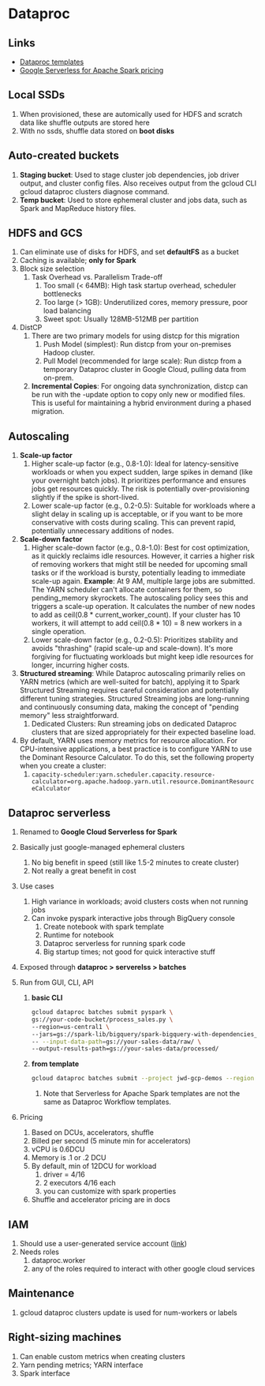 # Dataproc

## Links
- [Dataproc templates](https://github.com/GoogleCloudPlatform/dataproc-templates/tree/main/java/src/main/java/com/google/cloud/dataproc/templates)   
- [Google Serverless for Apache Spark pricing](https://cloud.google.com/dataproc-serverless/pricing?hl=en)
  
## Local SSDs
1. When provisioned, these are automically used for HDFS and scratch data like shuffle outputs are stored here
2. With no ssds, shuffle data stored on **boot disks**
   
## Auto-created buckets
1. **Staging bucket**: Used to stage cluster job dependencies, job driver output, and cluster config files. Also receives output from the gcloud CLI gcloud dataproc clusters diagnose command.
2. **Temp bucket**: Used to store ephemeral cluster and jobs data, such as Spark and MapReduce history files.

## HDFS and GCS
1. Can eliminate use of disks for HDFS, and set **defaultFS** as a bucket
2. Caching is available; **only for Spark**
3. Block size selection
   1. Task Overhead vs. Parallelism Trade-off
      1. Too small (< 64MB): High task startup overhead, scheduler bottlenecks
      2. Too large (> 1GB): Underutilized cores, memory pressure, poor load balancing
      3. Sweet spot: Usually 128MB-512MB per partition
3. DistCP
   1. There are two primary models for using distcp for this migration
      1. Push Model (simplest): Run distcp from your on-premises Hadoop cluster.
      2. Pull Model (recommended for large scale): Run distcp from a temporary Dataproc cluster in Google Cloud, pulling data from on-prem.
   2. **Incremental Copies**: For ongoing data synchronization, distcp can be run with the -update option to copy only new or modified files. This is useful for maintaining a hybrid environment during a phased migration.
 
## Autoscaling

1. **Scale-up factor**
   1. Higher scale-up factor (e.g., 0.8-1.0): Ideal for latency-sensitive workloads or when you expect sudden, large spikes in demand (like your overnight batch jobs). It prioritizes performance and ensures jobs get resources quickly. The risk is potentially over-provisioning slightly if the spike is short-lived.
   2. Lower scale-up factor (e.g., 0.2-0.5): Suitable for workloads where a slight delay in scaling up is acceptable, or if you want to be more conservative with costs during scaling. This can prevent rapid, potentially unnecessary additions of nodes.
2. **Scale-down factor**
   1. Higher scale-down factor (e.g., 0.8-1.0): Best for cost optimization, as it quickly reclaims idle resources. However, it carries a higher risk of removing workers that might still be needed for upcoming small tasks or if the workload is bursty, potentially leading to immediate scale-up again. **Example**: At 9 AM, multiple large jobs are submitted. The YARN scheduler can't allocate containers for them, so pending_memory skyrockets. The autoscaling policy sees this and triggers a scale-up operation. It calculates the number of new nodes to add as ceil(0.8 * current_worker_count). If your cluster has 10 workers, it will attempt to add ceil(0.8 * 10) = 8 new workers in a single operation.
   2. Lower scale-down factor (e.g., 0.2-0.5): Prioritizes stability and avoids "thrashing" (rapid scale-up and scale-down). It's more forgiving for fluctuating workloads but might keep idle resources for longer, incurring higher costs.
3. **Structured streaming**: While Dataproc autoscaling primarily relies on YARN metrics (which are well-suited for batch), applying it to Spark Structured Streaming requires careful consideration and potentially different tuning strategies. Structured Streaming jobs are long-running and continuously consuming data, making the concept of "pending memory" less straightforward.
   1. Dedicated Clusters: Run streaming jobs on dedicated Dataproc clusters that are sized appropriately for their expected baseline load.
4. By default, YARN uses memory metrics for resource allocation. For CPU-intensive applications, a best practice is to configure YARN to use the Dominant Resource Calculator. To do this, set the following property when you create a cluster:
   1. `capacity-scheduler:yarn.scheduler.capacity.resource-calculator=org.apache.hadoop.yarn.util.resource.DominantResourceCalculator`

## Dataproc serverless

1. Renamed to **Google Cloud Serverless for Spark**
2. Basically just google-managed ephemeral clusters
   1. No big benefit in speed (still like 1.5-2 minutes to create cluster)
   2. Not really a great benefit in cost
3. Use cases
   1. High variance in workloads; avoid clusters costs when not running jobs
   2. Can invoke pyspark interactive jobs through BigQuery console
      1. Create notebook with spark template
      2. Runtime for notebook
      3. Dataproc serverless for running spark code
      4. Big startup times; not good for quick interactive stuff
4. Exposed through **dataproc > serverelss > batches**
5. Run from GUI, CLI, API
   1. **basic CLI**
      ```bash
      gcloud dataproc batches submit pyspark \
      gs://your-code-bucket/process_sales.py \
      --region=us-central1 \
      --jars=gs://spark-lib/bigquery/spark-bigquery-with-dependencies_2.12-0.26.0.jar \
      -- --input-data-path=gs://your-sales-data/raw/ \
      --output-results-path=gs://your-sales-data/processed/
      ```
   2. **from template**
      ```bash
      gcloud dataproc batches submit --project jwd-gcp-demos --region us-central1 spark --batch batch-50ee --class com.google.cloud.dataproc.templates.main.DataProcTemplate --version 1.2 --jars file:///usr/lib/spark/connector/spark-avro.jar,gs://dataproc-templates-binaries/latest/java/dataproc-templates.jar --subnet default -- --template GCSTOBIGQUERY --templateProperty project.id=jwd-gcp-demos --templateProperty gcs.bigquery.input.location=jwd-gcp-demos/orders_partitioned/order_date=2018-01-01/000767_0 --templateProperty gcs.bigquery.input.format=parquet --templateProperty gcs.bigquery.output.dataset=demos --templateProperty gcs.bigquery.output.table=dataproc_output
      ```
      1. Note that Serverless for Apache Spark templates are not the same as Dataproc Workflow templates.

6. Pricing
   1. Based on DCUs, accelerators, shuffle
   2. Billed per second (5 minute min for accelerators)
   3. vCPU is 0.6DCU
   4. Memory is .1 or .2 DCU
   5. By default, min of 12DCU for workload
      1. driver = 4/16
      2. 2 executors 4/16 each
      3. you can customize with spark properties
   6. Shuffle and accelerator pricing are in docs

## IAM
1. Should use a user-generated service account ([link](https://cloud.google.com/dataproc/docs/concepts/configuring-clusters/service-accounts))
2. Needs roles
   1. dataproc.worker
   2. any of the roles required to interact with other google cloud services

## Maintenance
1. gcloud dataproc clusters update is used for num-workers or labels

## Right-sizing machines
1. Can enable custom metrics when creating clusters
2. Yarn pending metrics; YARN interface
3. Spark interface
